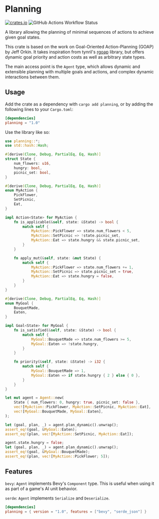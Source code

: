 # Planning

[![crates.io](https://img.shields.io/crates/v/planning.svg)](https://crates.io/crates/planning)
![GitHub Actions Workflow Status](https://img.shields.io/github/actions/workflow/status/lixitrixi/planning/.github%2Fworkflows%2Frust.yml)

A library allowing the planning of minimal sequences of actions to achieve given goal states.

This crate is based on the work on Goal-Oriented Action-Planning (GOAP) by Jeff Orkin. It takes inspiration from tynril's [rgoap](https://github.com/tynril/rgoap) library, but offers dynamic goal priority and action costs as well as arbitrary state types.

The main access point is the `Agent` type, which allows dynamic and extensible planning with
multiple goals and actions, and complex dynamic interactions between them.

## Usage

Add the crate as a dependency with `cargo add planning`, or by adding the following lines to your `Cargo.toml`:
```toml
[dependencies]
planning = "1.0"
```

Use the library like so:

```rust
use planning::*;
use std::hash::Hash;

#[derive(Clone, Debug, PartialEq, Eq, Hash)]
struct State {
    num_flowers: u16,
    hungry: bool,
    picnic_set: bool,
}

#[derive(Clone, Debug, PartialEq, Eq, Hash)]
enum MyAction {
    PickFlower,
    SetPicnic,
    Eat,
}

impl Action<State> for MyAction {
    fn is_applicable(&self, state: &State) -> bool {
        match self {
            MyAction::PickFlower => state.num_flowers < 5,
            MyAction::SetPicnic => !state.picnic_set,
            MyAction::Eat => state.hungry && state.picnic_set,
        }
    }

    fn apply_mut(&self, state: &mut State) {
        match self {
            MyAction::PickFlower => state.num_flowers += 1,
            MyAction::SetPicnic => state.picnic_set = true,
            MyAction::Eat => state.hungry = false,
        }
    }
}

#[derive(Clone, Debug, PartialEq, Eq, Hash)]
enum MyGoal {
    BouquetMade,
    Eaten,
}

impl Goal<State> for MyGoal {
    fn is_satisfied(&self, state: &State) -> bool {
        match self {
            MyGoal::BouquetMade => state.num_flowers >= 5,
            MyGoal::Eaten => !state.hungry,
        }
    }

    fn priority(&self, state: &State) -> i32 {
        match self {
            MyGoal::BouquetMade => 1,
            MyGoal::Eaten => if state.hungry { 2 } else { 0 },
        }
    }
}

let mut agent = Agent::new(
    State { num_flowers: 0, hungry: true, picnic_set: false },
    vec![MyAction::PickFlower, MyAction::SetPicnic, MyAction::Eat],
    vec![MyGoal::BouquetMade, MyGoal::Eaten],
);

let (goal, plan, _) = agent.plan_dynamic().unwrap();
assert_eq!(goal, &MyGoal::Eaten);
assert_eq!(plan, vec![MyAction::SetPicnic, MyAction::Eat]);

agent.state.hungry = false;
let (goal, plan, _) = agent.plan_dynamic().unwrap();
assert_eq!(goal, &MyGoal::BouquetMade);
assert_eq!(plan, vec![MyAction::PickFlower; 5]);
```

## Features

`bevy`: `Agent` implements Bevy's `Component` type. This is useful when using it as part of a game's AI unit behavior.

`serde`: `Agent` implements `Serialize` and `Deserialize`.


```toml
[dependencies]
planning = { version = "1.0", features = ["bevy", "serde_json"] }
```
